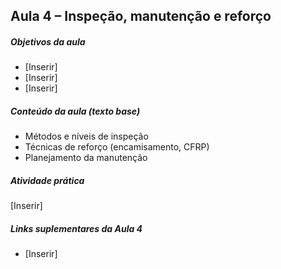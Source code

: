 ## Aula 4 – Inspeção, manutenção e reforço

##### Objetivos da aula
- [Inserir]
- [Inserir]
- [Inserir]

##### Conteúdo da aula (texto base)
- Métodos e níveis de inspeção
- Técnicas de reforço (encamisamento, CFRP)
- Planejamento da manutenção

##### Atividade prática
[Inserir]

##### Links suplementares da Aula 4
- [Inserir]
